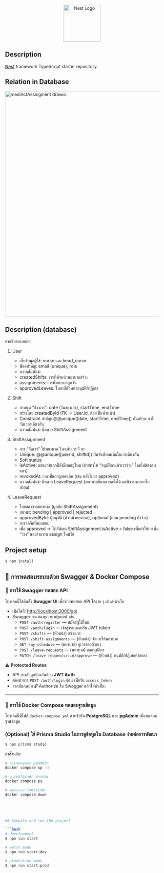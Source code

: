 <p align="center">
  <a href="http://nestjs.com/" target="blank"><img src="https://nestjs.com/img/logo-small.svg" width="120" alt="Nest Logo" /></a>
</p>

[circleci-image]: https://img.shields.io/circleci/build/github/nestjs/nest/master?token=abc123def456
[circleci-url]: https://circleci.com/gh/nestjs/nest

## Description

[Nest](https://github.com/nestjs/nest) framework TypeScript starter repository.

## Relation in Database

<img width="712" height="736" alt="mediActAssingment drawio" src="https://github.com/user-attachments/assets/2f841c86-2d35-4054-b422-7b5793c08273" />

## Description (database)

คำอธิบายแบบย่อ

1. User
   - เก็บข้อมูลผู้ใช้: nurse และ head_nurse
   - ฟิลด์สำคัญ: email (unique), role
   - ความสัมพันธ์:
   - createdShifts: เวรที่หัวหน้าพยาบาลสร้าง
   - assignments: เวรที่พยาบาลถูกจัด
   - approvedLeaves: ใบลาที่หัวหน้าอนุมัติ/ปฏิเสธ

2. Shift
   - กำหนด “ช่วงเวร”: date (วันของเวร), startTime, endTime
   - สร้างโดย createdById (FK → User.id, ต้องเป็นหัวหน้า)
   - Constraint สำคัญ: @@unique([date, startTime, endTime]) กันสร้างเวรซ้ำวันเวลาเดียวกัน
   - ความสัมพันธ์: มีหลาย ShiftAssignment

3. ShiftAssignment
   - การ “จัดเวร” ให้พยาบาล 1 คนกับเวร 1 กะ
   - Unique: @@unique([userId, shiftId]) กันจัดซ้ำคนเดิมในเวรเดียวกัน
   - Soft status:
   - isActive: แสดงว่าแถวนี้ยังมีผลอยู่ไหม (ช่วยทำให้ “อนุมัติลาแล้วเวรว่าง” โดยไม่ต้องลบแถว)
   - revokedAt: เวลาที่แถวถูกยกเลิก (เช่น หลังใบลา approved)
   - ความสัมพันธ์: มีหลาย LeaveRequest (พยาบาลยื่นหลายครั้งได้ แต่พิจารณาจากใบล่าสุด)

4. LeaveRequest
   - ใบขอลาจากพยาบาล (ผูกกับ ShiftAssignment)
   - สถานะ: pending | approved | rejected
   - approvedById: ผู้อนุมัติ (หัวหน้าพยาบาล), optional (ตอน pending ยังว่าง)
   - การลอจิกที่พบบ่อย:
   - เมื่อ approved → ไปอัปเดต ShiftAssignment.isActive = false เพื่อทำให้เวรนั้น “ว่าง” และสามารถ assign ใหม่ได้

## Project setup

```bash
$ npm install
```

## 🧪 การทดสอบระบบด้วย Swagger & Docker Compose

### 🚀 การใช้ Swagger ทดสอบ API

โปรเจคนี้ได้ติดตั้ง **Swagger UI** เพื่อช่วยทดสอบ API ได้ง่าย ๆ ผ่านหน้าเว็บ

- เปิดได้ที่: [http://localhost:3000/api](http://localhost:3000/api)
- Swagger จะแสดงทุก endpoint เช่น
  - `POST /auth/register` — สมัครผู้ใช้ใหม่
  - `POST /auth/login` — เข้าสู่ระบบและรับ JWT token
  - `POST /shifts` — (หัวหน้า) สร้างเวร
  - `POST /shift-assignments` — (หัวหน้า) จัดเวรให้พยาบาล
  - `GET /my-schedule` — (พยาบาล) ดูเวรของตัวเอง
  - `POST /leave-requests` — (พยาบาล) ขออนุมัติลา
  - `PATCH /leave-requests/:id/approve` — (หัวหน้า) อนุมัติ/ปฏิเสธคำขอลา

⚠️ **Protected Routes**

- API บางตัวถูกป้องกันด้วย **JWT Auth**
- ต้องทำการ `POST /auth/login` ก่อน เพื่อรับ `access_token`
- จากนั้นกดปุ่ม 🔓 Authorize ใน Swagger แล้วใส่ค่าเป็น:

---

### 🐳 การใช้ Docker Compose ทดสอบฐานข้อมูล

โปรเจคนี้มีไฟล์ `docker-compose.yml` สำหรับรัน **PostgreSQL** และ **pgAdmin** เพื่อทดสอบฐานข้อมูล

### (Optional) ใช้ Prisma Studio ในการดูข้อทูลใน Database ง่ายต่อการพัฒนา

```bash
$ npx prisma studio
```

คำสั่งหลัก:

````bash
# รันฐานข้อมูลและ pgAdmin
docker compose up -d

# ดู container ที่กำลังรัน
docker compose ps

# หยุดและลบ container
docker compose down





## Compile and run the project

```bash
# development
$ npm run start

# watch mode
$ npm run start:dev

# production mode
$ npm run start:prod
````
